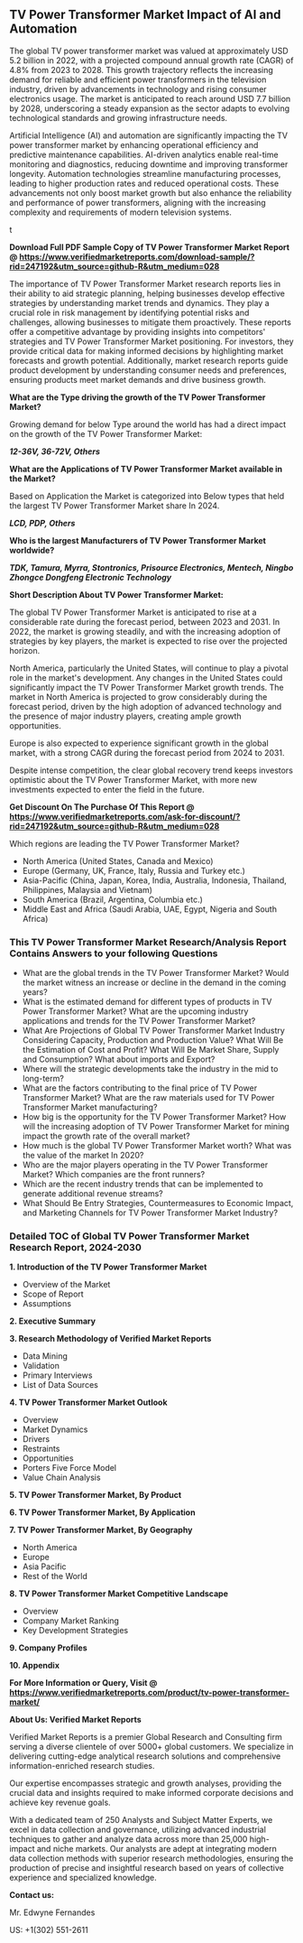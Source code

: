 <h2>TV Power Transformer Market Impact of AI and Automation</h2><p>The global TV power transformer market was valued at approximately USD 5.2 billion in 2022, with a projected compound annual growth rate (CAGR) of 4.8% from 2023 to 2028. This growth trajectory reflects the increasing demand for reliable and efficient power transformers in the television industry, driven by advancements in technology and rising consumer electronics usage. The market is anticipated to reach around USD 7.7 billion by 2028, underscoring a steady expansion as the sector adapts to evolving technological standards and growing infrastructure needs.</p><p>Artificial Intelligence (AI) and automation are significantly impacting the TV power transformer market by enhancing operational efficiency and predictive maintenance capabilities. AI-driven analytics enable real-time monitoring and diagnostics, reducing downtime and improving transformer longevity. Automation technologies streamline manufacturing processes, leading to higher production rates and reduced operational costs. These advancements not only boost market growth but also enhance the reliability and performance of power transformers, aligning with the increasing complexity and requirements of modern television systems.</p>t</p><p id="" class=""><strong>Download Full PDF Sample Copy of TV Power Transformer Market Report @ <a href="https://www.verifiedmarketreports.com/download-sample/?rid=247192&utm_source=github-R&utm_medium=028" target="_blank">https://www.verifiedmarketreports.com/download-sample/?rid=247192&utm_source=github-R&utm_medium=028</a></strong></p><p>The importance of&nbsp;TV Power Transformer Market research reports lies in their ability to aid strategic planning, helping businesses develop effective strategies by understanding market trends and dynamics. They play a crucial role in risk management by identifying potential risks and challenges, allowing businesses to mitigate them proactively. These reports offer a competitive advantage by providing insights into competitors' strategies and TV Power Transformer Market positioning. For investors, they provide critical data for making informed decisions by highlighting market forecasts and growth potential. Additionally, market research reports guide product development by understanding consumer needs and preferences, ensuring products meet market demands and drive business growth.</p><p><strong>What are the&nbsp;Type driving the growth of the TV Power Transformer Market?</strong></p><p id="" class="">Growing demand for below Type around the world has had a direct impact on the growth of the TV Power Transformer Market:</p><em><strong>12-36V, 36-72V, Others</strong></em></p><strong>What are the&nbsp;Applications&nbsp;of TV Power Transformer Market available in the Market?</strong></p><p id="" class="">Based on Application the Market is categorized into Below types that held the largest TV Power Transformer Market share In 2024.</p><em><strong>LCD, PDP, Others</strong></em></p><strong>Who is the largest Manufacturers of TV Power Transformer Market worldwide?</strong></p><p><em><strong>TDK, Tamura, Myrra, Stontronics, Prisource Electronics, Mentech, Ningbo Zhongce Dongfeng Electronic Technology</strong></em></p><p id="" class=""><strong>Short Description About TV Power Transformer Market:</strong></p><p>The global TV Power Transformer Market is anticipated to rise at a considerable rate during the forecast period, between 2023 and 2031. In 2022, the market is growing steadily, and with the increasing adoption of strategies by key players, the market is expected to rise over the projected horizon.</p><p>North America, particularly the United States, will continue to play a pivotal role in the market's development. Any changes in the United States could significantly impact the TV Power Transformer Market growth trends. The market in North America is projected to grow considerably during the forecast period, driven by the high adoption of advanced technology and the presence of major industry players, creating ample growth opportunities.</p><p>Europe is also expected to experience significant growth in the global market, with a strong CAGR during the forecast period from 2024 to 2031.</p><p>Despite intense competition, the clear global recovery trend keeps investors optimistic about the TV Power Transformer Market, with more new investments expected to enter the field in the future.</p><p id="" class=""><strong>Get Discount On The Purchase Of This Report @ <a href="https://www.verifiedmarketreports.com/ask-for-discount/?rid=247192&utm_source=github-R&utm_medium=028" target="_blank">https://www.verifiedmarketreports.com/ask-for-discount/?rid=247192&utm_source=github-R&utm_medium=028</a></strong></p>Which regions are leading the TV Power Transformer Market?</p><ul><li>North America (United States, Canada and Mexico)</li><li>Europe (Germany, UK, France, Italy, Russia and Turkey etc.)</li><li>Asia-Pacific (China, Japan, Korea, India, Australia, Indonesia, Thailand, Philippines, Malaysia and Vietnam)</li><li>South America (Brazil, Argentina, Columbia etc.)</li><li>Middle East and Africa (Saudi Arabia, UAE, Egypt, Nigeria and South Africa)</li></ul><h3 id="" class="">This TV Power Transformer Market Research/Analysis Report Contains Answers to your following Questions</h3><ul><li>What are the global trends in the TV Power Transformer Market? Would the market witness an increase or decline in the demand in the coming years?</li><li>What is the estimated demand for different types of products in TV Power Transformer Market? What are the upcoming industry applications and trends for the TV Power Transformer Market?</li><li>What Are Projections of Global TV Power Transformer Market Industry Considering Capacity, Production and Production Value? What Will Be the Estimation of Cost and Profit? What Will Be Market Share, Supply and Consumption? What about imports and Export?</li><li>Where will the strategic developments take the industry in the mid to long-term?</li><li>What are the factors contributing to the final price of TV Power Transformer Market? What are the raw materials used for TV Power Transformer Market manufacturing?</li><li>How big is the opportunity for the TV Power Transformer Market? How will the increasing adoption of TV Power Transformer Market for mining impact the growth rate of the overall market?</li><li>How much is the global TV Power Transformer Market worth? What was the value of the market In 2020?</li><li>Who are the major players operating in the TV Power Transformer Market? Which companies are the front runners?</li><li>Which are the recent industry trends that can be implemented to generate additional revenue streams?</li><li>What Should Be Entry Strategies, Countermeasures to Economic Impact, and Marketing Channels for TV Power Transformer Market Industry?</li></ul><h3 id="" class="">Detailed TOC of Global TV Power Transformer Market Research Report, 2024-2030</h3><p id="" class=""><strong>1. Introduction of the TV Power Transformer Market</strong></p><ul><li>Overview of the Market</li><li>Scope of Report</li><li>Assumptions</li></ul><p id="" class=""><strong>2. Executive Summary</strong></p><p id="" class=""><strong>3. Research Methodology of Verified Market Reports</strong></p><ul><li>Data Mining</li><li>Validation</li><li>Primary Interviews</li><li>List of Data Sources</li></ul><p id="" class=""><strong>4. TV Power Transformer Market Outlook</strong></p><ul><li>Overview</li><li>Market Dynamics</li><li>Drivers</li><li>Restraints</li><li>Opportunities</li><li>Porters Five Force Model</li><li>Value Chain Analysis</li></ul><p id="" class=""><strong>5. TV Power Transformer Market, By Product</strong></p><p id="" class=""><strong>6. TV Power Transformer Market, By Application</strong></p><p id="" class=""><strong>7. TV Power Transformer Market, By Geography</strong></p><ul><li>North America</li><li>Europe</li><li>Asia Pacific</li><li>Rest of the World</li></ul><p id="" class=""><strong>8. TV Power Transformer Market Competitive Landscape</strong></p><ul><li>Overview</li><li>Company Market Ranking</li><li>Key Development Strategies</li></ul><p id="" class=""><strong>9. Company Profiles</strong></p><p id="" class=""><strong>10. Appendix</strong></p><p id="" class=""><strong>For More Information or Query, Visit @ <a href="https://www.verifiedmarketreports.com/product/tv-power-transformer-market/" target="_blank">https://www.verifiedmarketreports.com/product/tv-power-transformer-market/</a></strong></p><p id="" class=""><strong>About Us: Verified Market Reports</strong></p><p id="" class="">Verified Market Reports is a premier Global Research and Consulting firm serving a diverse clientele of over 5000+ global customers. We specialize in delivering cutting-edge analytical research solutions and comprehensive information-enriched research studies.</p><p id="" class="">Our expertise encompasses strategic and growth analyses, providing the crucial data and insights required to make informed corporate decisions and achieve key revenue goals.</p><p id="" class="">With a dedicated team of 250 Analysts and Subject Matter Experts, we excel in data collection and governance, utilizing advanced industrial techniques to gather and analyze data across more than 25,000 high-impact and niche markets. Our analysts are adept at integrating modern data collection methods with superior research methodologies, ensuring the production of precise and insightful research based on years of collective experience and specialized knowledge.</p><p id="" class=""><strong>Contact us:</strong></p><p id="" class="">Mr. Edwyne Fernandes</p><p id="" class="">US: +1(302) 551-2611</p>